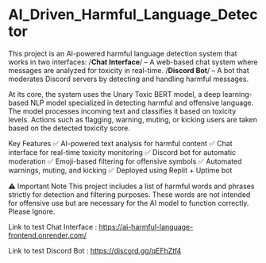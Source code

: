 # AI_Driven_Harmful_Language_Detector
This project is an AI-powered harmful language detection system that works in two interfaces:
/**Chat Interface**/ – A web-based chat system where messages are analyzed for toxicity in real-time.
/**Discord Bot**/ – A bot that moderates Discord servers by detecting and handling harmful messages.

At its core, the system uses the Unary Toxic BERT model, a deep learning-based NLP model specialized in detecting harmful and offensive language. The model processes incoming text and classifies it based on toxicity levels. Actions such as flagging, warning, muting, or kicking users are taken based on the detected toxicity score.

Key Features
✅ AI-powered text analysis for harmful content
✅ Chat interface for real-time toxicity monitoring
✅ Discord bot for automatic moderation
✅ Emoji-based filtering for offensive symbols
✅ Automated warnings, muting, and kicking
✅ Deployed using Replit + Uptime bot

⚠️ Important Note
This project includes a list of harmful words and phrases strictly for detection and filtering purposes. These words are not intended for offensive use but are necessary for the AI model to function correctly. Please Ignore.

Link to test Chat Interface : https://ai-harmful-language-frontend.onrender.com/

Link to test Discord Bot : https://discord.gg/qEFhZtf4
